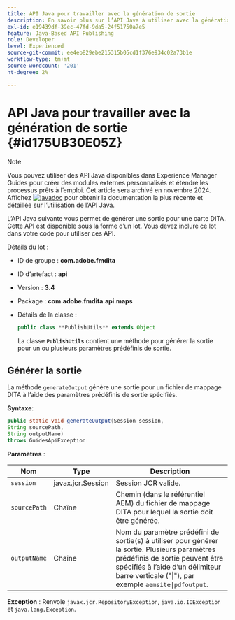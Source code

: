 ```yaml
---
title: API Java pour travailler avec la génération de sortie
description: En savoir plus sur l’API Java à utiliser avec la génération de sortie
exl-id: e19439df-39ec-47fd-9da5-24f51750a7e5
feature: Java-Based API Publishing
role: Developer
level: Experienced
source-git-commit: ee4eb829ebe215315b05cd1f376e934c02a73b1e
workflow-type: tm+mt
source-wordcount: '201'
ht-degree: 2%

---
```


# API Java pour travailler avec la génération de sortie {#id175UB30E05Z}

>[!NOTE]
>
> Vous pouvez utiliser des API Java disponibles dans Experience Manager Guides pour créer des modules externes personnalisés et étendre les processus prêts à l’emploi. Cet article sera archivé en novembre 2024.
> Affichez [![javadoc](https://javadoc.io/badge2/com.adobe.aem/aem-guides-sdk-api/javadoc.svg)](https://javadoc.io/doc/com.adobe.aem/aem-guides-sdk-api) pour obtenir la documentation la plus récente et détaillée sur l’utilisation de l’API Java.

L’API Java suivante vous permet de générer une sortie pour une carte DITA. Cette API est disponible sous la forme d’un lot. Vous devez inclure ce lot dans votre code pour utiliser ces API.

Détails du lot :

- ID de groupe : **com.adobe.fmdita**

- ID d’artefact : **api**

- Version : **3.4**

- Package : ****com.adobe.fmdita.api.maps****

- Détails de la classe :

  ```JAVA
  public class **PublishUtils** extends Object
  ```

  La classe **`PublishUtils`** contient une méthode pour générer la sortie pour un ou plusieurs paramètres prédéfinis de sortie.


## Générer la sortie

La méthode ``generateOutput`` génère une sortie pour un fichier de mappage DITA à l’aide des paramètres prédéfinis de sortie spécifiés.

**Syntaxe**:

```JAVA
public static void generateOutput(Session session,
String sourcePath,
String outputName)
throws GuidesApiException
```

**Paramètres** :

| Nom | Type | Description |
|----|----|-----------|
| `session` | javax.jcr.Session | Session JCR valide. |
| ``sourcePath`` | Chaîne | Chemin \(dans le référentiel AEM\) du fichier de mappage DITA pour lequel la sortie doit être générée. |
| ``outputName`` | Chaîne | Nom du paramètre prédéfini de sortie\(s\) à utiliser pour générer la sortie. Plusieurs paramètres prédéfinis de sortie peuvent être spécifiés à l’aide d’un délimiteur barre verticale \(&quot;\|&quot;\), par exemple `aemsite\|pdfoutput`. |

**Exception** :
Renvoie ``javax.jcr.RepositoryException``, `java.io.IOException` et `java.lang.Exception`.
